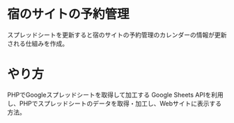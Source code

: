 # 宿のサイトの予約管理

スプレッドシートを更新すると宿のサイトの予約管理のカレンダーの情報が更新される仕組みを作成。

# やり方

PHPでGoogleスプレッドシートを取得して加工する
Google Sheets APIを利用し、PHPでスプレッドシートのデータを取得・加工し、Webサイトに表示する方法。
